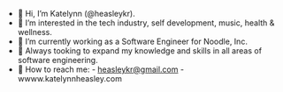 - 🔸 Hi, I’m Katelynn (@heasleykr). 
- 🔸 I’m interested in the tech industry, self development, music, health & wellness.
- 🔶 I’m currently working as a Software Engineer for Noodle, Inc.
- 🔸 Always tooking to expand my knowledge and skills in all areas of software engineering.
- 🔹 How to reach me: 
      - heasleykr@gmail.com
      - wwww.katelynnheasley.com

<!---
heasleykr/heasleykr is a ✨ special ✨ repository because its `README.md` (this file) appears on your GitHub profile.
You can click the Preview link to take a look at your changes.
--->

